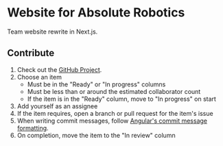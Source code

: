 # Website for Absolute Robotics
Team website rewrite in Next.js.

## Contribute
1. Check out the [GitHub Project](https://github.com/orgs/Team4308/projects/3).
2. Choose an item
   - Must be in the "Ready" or "In progress" columns
   - Must be less than or around the estimated collaborator count
   - If the item is in the "Ready" column, move to "In progress" on start
3. Add yourself as an assignee
4. If the item requires, open a branch or pull request for the item's issue
5. When writing commit messages, follow [Angular's commit message formatting](https://github.com/angular/angular/blob/main/CONTRIBUTING.md#-commit-message-format).
6. On completion, move the item to the "In review" column
